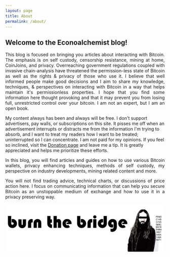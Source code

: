 ```yaml
---
layout: page
title: About
permalink: /about/
---
```


## Welcome to the Econoalchemist blog!

<p>
 <div style="text-align: justify">
This blog is focused on bringing you articles about interacting with Bitcoin. The emphasis is on self custody, censorship resistance, mining at home, CoinJoins, and privacy. Overreaching government regulations coupled with invasive chain-analysis have threatened the permission-less state of Bitcoin as well as the rights & privacy of those who use it. I believe that well informed people make good decisions and I aim to share my knowledge, techniques, & perspectives on interacting with Bitcoin in a way that helps maintain it's permissionless properties. I hope that you find some information here thought provoking and that it may prevent you from losing full, unrestricted control over your bitcoin. I am not an expert, but I am an open book. 
 </div>
</p>

My content always has been and always will be free. I don't support advertisers, pay walls, or subscriptions on this site. It pisses me off when an advertisement interrupts or distracts me from the information I'm trying to absorb, and I want to treat my readers how I want to be treated; uninterrupted so I can concentrate. I am not paid for my opinions. If you feel so inclined, visit the [Donation page](https://www.econoalchemist.com/donate) and leave me a tip. It is greatly appreciated and helps me prioritize these efforts.

<p>
 <div style="text-align: justify">
In this blog, you will find articles and guides on how to use various Bitcoin wallets, privacy enhancing techniques, methods of self custody, my perspective on industry developments, mining related content and more. 
 </div>
</p>

<p>
 <div style="text-align: justify">
You will not find trading advice, technical charts, or discussions of price action here. I focus on communicating information that can help you secure Bitcoin as an unstoppable medium of exchange and how to use it in a privacy preserving way.
 </div>
</p>

<p align="center">
 <img src="/assets/BTB_logo_1.png">
</p>

